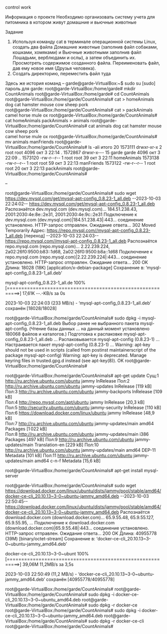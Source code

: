 control work

Информация о проекте
Необходимо организовать систему учета для питомника в котором живут
домашние и вьючные животные

Задание
1. Используя команду cat в терминале операционной системы Linux, создать
два файла Домашние животные (заполнив файл собаками, кошками,
хомяками) и Вьючные животными заполнив файл Лошадьми, верблюдами и
ослы), а затем объединить их. Просмотреть содержимое созданного файла.
Переименовать файл, дав ему новое имя (Друзья человека).
2. Создать директорию, переместить файл туда

Здесь же история команд
–
garde@garde-VirtualBox:~$ sudo su
[sudo] пароль для garde:
root@garde-VirtualBox:/home/garde# mkdir CountAnimals
root@garde-VirtualBox:/home/garde# cd CountAnimals
root@garde-VirtualBox:/home/garde/CountAnimals# cat > homeAnimals
dog
cat
hamster
mouse
cow
sheep
pork
\
root@garde-VirtualBox:/home/garde/CountAnimals# cat > packAnimals
camel
horse
mule
ox
root@garde-VirtualBox:/home/garde/CountAnimals# cat homeAnimals packAnimals > animals
root@garde-VirtualBox:/home/garde/CountAnimals# cat animals
dog
cat
hamster
mouse
cow
sheep
pork
\
camel
horse
mule
ox
root@garde-VirtualBox:/home/garde/CountAnimals# mv animals manFriends
root@garde-VirtualBox:/home/garde/CountAnimals# ls -ali
итого 20
1573111 drwxr-xr-x  2 root  root  4096 окт  3 22:14 .
1572867 drwxr-x--- 15 garde garde 4096 окт  3 22:09 ..
1573120 -rw-r--r--  1 root  root	39 окт  3 22:11 homeAnimals
1573138 -rw-r--r--  1 root  root	59 окт  3 22:13 manFriends
1573122 -rw-r--r--  1 root  root	20 окт  3 22:13 packAnimals
root@garde-VirtualBox:/home/garde/CountAnimals#

–

root@garde-VirtualBox:/home/garde/CountAnimals# sudo wget https://dev.mysql.com/get/mysql-apt-config_0.8.23-1_all.deb
--2023-10-03 22:24:02--  https://dev.mysql.com/get/mysql-apt-config_0.8.23-1_all.deb
Распознаётся dev.mysql.com (dev.mysql.com)… 184.51.238.43, 2001:2030:4e:8e::2e31, 2001:2030:4e:9c::2e31
Подключение к dev.mysql.com (dev.mysql.com)|184.51.238.43|:443... соединение установлено.
HTTP-запрос отправлен. Ожидание ответа… 302 Moved Temporarily
Адрес: https://repo.mysql.com//mysql-apt-config_0.8.23-1_all.deb [переход]
--2023-10-03 22:24:03--  https://repo.mysql.com//mysql-apt-config_0.8.23-1_all.deb
Распознаётся repo.mysql.com (repo.mysql.com)… 2.22.239.224, 2a02:26f0:9500:b83::1d68, 2a02:26f0:9500:b8a::1d68
Подключение к repo.mysql.com (repo.mysql.com)|2.22.239.224|:443... соединение установлено.
HTTP-запрос отправлен. Ожидание ответа… 200 OK
Длина: 18028 (18K) [application/x-debian-package]
Сохранение в: ‘mysql-apt-config_0.8.23-1_all.deb’

mysql-apt-config_0.8.23-1_all.de 100%[==========================================================>]  17,61K  --.-KB/s	за 0s 	 

2023-10-03 22:24:03 (233 MB/s) - ‘mysql-apt-config_0.8.23-1_all.deb’ сохранён [18028/18028]

root@garde-VirtualBox:/home/garde/CountAnimals# sudo dpkg -i mysql-apt-config_0.8.23-1_all.deb
Выбор ранее не выбранного пакета mysql-apt-config.
(Чтение базы данных … на данный момент установлено 180068 файлов и каталогов.)
Подготовка к распаковке mysql-apt-config_0.8.23-1_all.deb …
Распаковывается mysql-apt-config (0.8.23-1) …
Настраивается пакет mysql-apt-config (0.8.23-1) …
Warning: apt-key should not be used in scripts (called from postinst maintainerscript of the package mysql-apt-config)
Warning: apt-key is deprecated. Manage keyring files in trusted.gpg.d instead (see apt-key(8)).
OK
root@garde-VirtualBox:/home/garde/CountAnimals#


root@garde-VirtualBox:/home/garde/CountAnimals# apt-get update
Сущ:1 http://ru.archive.ubuntu.com/ubuntu jammy InRelease
Пол:2 http://ru.archive.ubuntu.com/ubuntu jammy-updates InRelease [119 kB]                                                    	 
Пол:3 http://ru.archive.ubuntu.com/ubuntu jammy-backports InRelease [109 kB]                                                  	 
Пол:4 http://repo.mysql.com/apt/ubuntu jammy InRelease [20,3 kB]                                                              	 
Пол:5 http://security.ubuntu.com/ubuntu jammy-security InRelease [110 kB]                                                     	 
Пол:6 https://download.docker.com/linux/ubuntu jammy InRelease [48,9 kB]                                            	 
Пол:7 http://ru.archive.ubuntu.com/ubuntu jammy-updates/main amd64 Packages [1 022 kB]   	 
Пол:8 http://ru.archive.ubuntu.com/ubuntu jammy-updates/main i386 Packages [497 kB]
Пол:9 http://ru.archive.ubuntu.com/ubuntu jammy-updates/main Translation-en [229 kB]
Пол:10 http://ru.archive.ubuntu.com/ubuntu jammy-updates/main amd64 DEP-11 Metadata [101 kB]
Пол:11 http://ru.archive.ubuntu.com/ubuntu jammy-updates/main amd64 c-n-f Metadata [15,6 kB]



root@garde-VirtualBox:/home/garde/CountAnimals# apt-get install mysql-server

root@garde-VirtualBox:/home/garde/CountAnimals# sudo wget https://download.docker.com/linux/ubuntu/dists/jammy/pool/stable/amd64/docker-ce-cli_20.10.13~3-0~ubuntu-jammy_amd64.deb
--2023-10-03 22:50:45--  https://download.docker.com/linux/ubuntu/dists/jammy/pool/stable/amd64/docker-ce-cli_20.10.13~3-0~ubuntu-jammy_amd64.deb
Распознаётся download.docker.com (download.docker.com)… 65.9.55.48, 65.9.55.127, 65.9.55.95, ...
Подключение к download.docker.com (download.docker.com)|65.9.55.48|:443... соединение установлено.
HTTP-запрос отправлен. Ожидание ответа… 200 OK
Длина: 40955778 (39M) [binary/octet-stream]
Сохранение в: ‘docker-ce-cli_20.10.13~3-0~ubuntu-jammy_amd64.deb’

docker-ce-cli_20.10.13~3-0~ubunt 100%[==========================================================>]  39,06M  11,2MB/s	за 3,5s    

2023-10-03 22:50:49 (11,2 MB/s) - ‘docker-ce-cli_20.10.13~3-0~ubuntu-jammy_amd64.deb’ сохранён [40955778/40955778]

root@garde-VirtualBox:/home/garde/CountAnimals#
root@garde-VirtualBox:/home/garde/CountAnimals# sudo dpkg -i docker-ce-cli_20.10.13~3-0~ubuntu_amd64.deb
root@garde-VirtualBox:/home/garde/CountAnimals# sudo dpkg -r docker-ce
root@garde-VirtualBox:/home/garde/CountAnimals# sudo dpkg -i docker-ce-cli_20.10.13~3-0~ubuntu-jammy_amd64.deb
root@garde-VirtualBox:/home/garde/CountAnimals# sudo dpkg -r docker-ce-cli
root@garde-VirtualBox:/home/garde/CountAnimals# 

